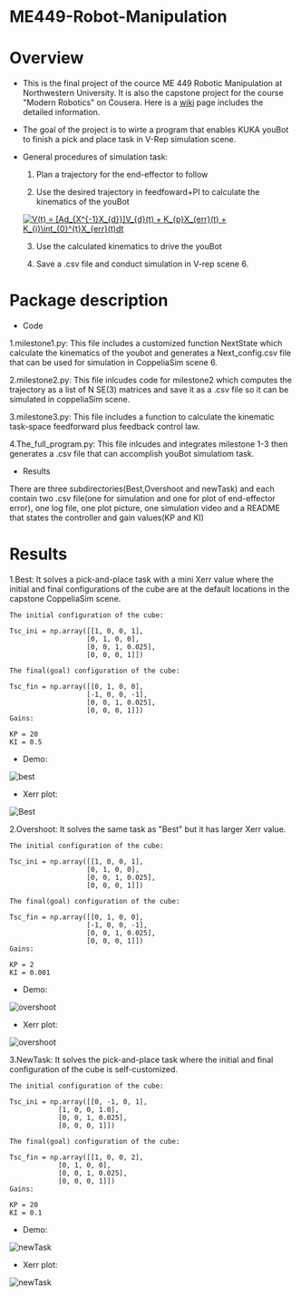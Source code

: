 # ME449-Robot-Manipulation

# Overview

* This is the final project of the cource ME 449 Robotic Manipulation at Northwestern University. It is also the capstone project for the course "Modern Robotics" on Cousera. Here is a [wiki](http://hades.mech.northwestern.edu/index.php/ME_449_Robotic_Manipulation) page includes the detailed information.

* The goal of the project is to wirte a program that enables KUKA youBot to finish a pick and place task in V-Rep simulation scene.

* General procedures of simulation task:
	
	1. Plan a trajectory for the end-effector to follow  
	
	2. Use the desired trajectory in feedfoward+PI to calculate the kinematics of the youBot
	
	<a href="https://www.codecogs.com/eqnedit.php?latex=V(t)&space;=&space;[Ad_{X^{-1}X_{d}}]V_{d}(t)&space;&plus;&space;K_{p}X_{err}(t)&space;&plus;&space;K_{i}\int_{0}^{t}X_{err}(t)dt" target="_blank"><img src="https://latex.codecogs.com/gif.latex?V(t)&space;=&space;[Ad_{X^{-1}X_{d}}]V_{d}(t)&space;&plus;&space;K_{p}X_{err}(t)&space;&plus;&space;K_{i}\int_{0}^{t}X_{err}(t)dt" title="V(t) = [Ad_{X^{-1}X_{d}}]V_{d}(t) + K_{p}X_{err}(t) + K_{i}\int_{0}^{t}X_{err}(t)dt" /></a>
	
	3. Use the calculated kinematics to drive the youBot
	
	4. Save a .csv file and conduct simulation in V-rep scene 6.

# Package description

* Code

1.milestone1.py: This file includes a customized function NextState which calculate the kinematics of the youbot and generates a Next_config.csv file that can be used for simulation in CoppeliaSim scene 6.

2.milestone2.py: This file inlcudes code for milestone2 which computes the trajectory as a list of N SE(3) matrices and save it as a .csv file so it can be simulated in coppeliaSim scene.

3.milestone3.py: This file includes a function to calculate the kinematic task-space feedforward plus feedback control law.

4.The_full_program.py: This file inlcudes and integrates milestone 1-3 then generates a .csv file that can accomplish youBot simulatiom task.

* Results

There are three subdirectories(Best,Overshoot and newTask) and each contain two .csv file(one for simulation and one for plot of end-effector error), one log file, one plot picture, one simulation video and a README that states the controller and gain values(KP and KI)

# Results

1.Best: It solves a pick-and-place task with a mini Xerr value where the initial and final configurations of the cube are at the default locations in the capstone CoppeliaSim scene.
	
	The initial configuration of the cube:
	
	Tsc_ini = np.array([[1, 0, 0, 1],
                       [0, 1, 0, 0],
                       [0, 0, 1, 0.025],
                       [0, 0, 0, 1]])
                       
	The final(goal) configuration of the cube:
	
	Tsc_fin = np.array([[0, 1, 0, 0],
		               [-1, 0, 0, -1],
		               [0, 0, 1, 0.025],
		               [0, 0, 0, 1]])
	Gains:
	
	KP = 20
	KI = 0.5
	
* Demo:

![best](https://user-images.githubusercontent.com/70287453/100411600-dcc27c80-3037-11eb-9b2b-3de78e7b406f.gif)
	
* Xerr plot:

![Best](https://user-images.githubusercontent.com/70287453/100800894-d6901f80-33ec-11eb-985d-63261fdd943c.png)

2.Overshoot: It solves the same task as "Best" but it has larger Xerr value.
	
	The initial configuration of the cube:
	
	Tsc_ini = np.array([[1, 0, 0, 1],
                       [0, 1, 0, 0],
                       [0, 0, 1, 0.025],
                       [0, 0, 0, 1]])
                       
	The final(goal) configuration of the cube:
	
	Tsc_fin = np.array([[0, 1, 0, 0],
		               [-1, 0, 0, -1],
		               [0, 0, 1, 0.025],
		               [0, 0, 0, 1]])
	Gains:
	
	KP = 2
	KI = 0.001
* Demo:

![overshoot](https://user-images.githubusercontent.com/70287453/100411731-35921500-3038-11eb-8d46-5e6ad207eea3.gif)

* Xerr plot:

![overshoot](https://user-images.githubusercontent.com/70287453/100800924-e0198780-33ec-11eb-9c03-43a4eb9e2a90.png)

3.NewTask: It solves the pick-and-place task where the initial and final configuration of the cube is self-customized.
	
	The initial configuration of the cube:
	
	Tsc_ini = np.array([[0, -1, 0, 1],
			    [1, 0, 0, 1.0],
			    [0, 0, 1, 0.025],
			    [0, 0, 0, 1]])
	
	The final(goal) configuration of the cube:
	
	Tsc_fin = np.array([[1, 0, 0, 2],
			    [0, 1, 0, 0],
			    [0, 0, 1, 0.025],
			    [0, 0, 0, 1]])
	Gains:
	
	KP = 20
	KI = 0.1

* Demo:

![newTask](https://user-images.githubusercontent.com/70287453/100411792-58242e00-3038-11eb-8eaa-48703d2cd7ae.gif)

* Xerr plot:

![newTask](https://user-images.githubusercontent.com/70287453/100800916-dc860080-33ec-11eb-879c-ea6c93688a7f.png)


